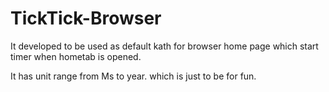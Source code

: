 # TickTick-Browser

It developed to be used as default kath for browser home page which start timer when hometab is opened. 

It has unit range from Ms to year. 
which is just to be for fun. 
